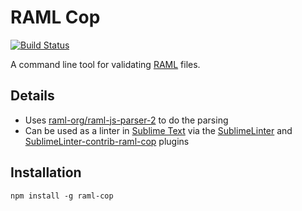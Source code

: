 RAML Cop
========

[![Build Status](https://travis-ci.org/thebinarypenguin/raml-cop.svg?branch=master)](https://travis-ci.org/thebinarypenguin/raml-cop)

A command line tool for validating [RAML](http://raml.org/) files.

## Details

* Uses [raml-org/raml-js-parser-2](https://github.com/raml-org/raml-js-parser-2) to do the parsing
* Can be used as a linter in [Sublime Text](http://www.sublimetext.com/) via the
[SublimeLinter](https://packagecontrol.io/packages/SublimeLinter) and
[Sublime​Linter-contrib-raml-cop](https://packagecontrol.io/packages/SublimeLinter-contrib-raml-cop) plugins

## Installation

`npm install -g raml-cop`

